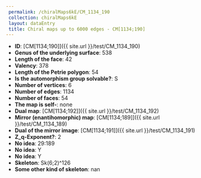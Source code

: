 ```yaml
--- 
 permalink: /chiralMaps6kE/CM_1134_190 
 collection: chiralMaps6kE
 layout: dataEntry
 title: Chiral maps up to 6000 edges - CM[1134;190]
---
```


- **ID**: [CM[1134;190]]({{ site.url }}/test/CM_1134_190)
- **Genus of the underlying surface**: 538
- **Length of the face**: 42
- **Valency**: 378
- **Length of the Petrie polygon**: 54
- **Is the automorphism group solvable?**: S
- **Number of vertices**: 6
- **Number of edges**: 1134
- **Number of faces**: 54
- **The map is self-**: none
- **Dual map**: [CM[1134;192]]({{ site.url }}/test/CM_1134_192)
- **Mirror (enantihomorphic) map**: [CM[1134;189]]({{ site.url }}/test/CM_1134_189)
- **Dual of the mirror image**: [CM[1134;191]]({{ site.url }}/test/CM_1134_191)
- **Z_q-Exponent?**: 2
- **No idea**:  29:189
- **No idea**: Y
- **No idea**: Y
- **Skeleton**: Sk(6;2)^126
- **Some other kind of skeleton**: nan
